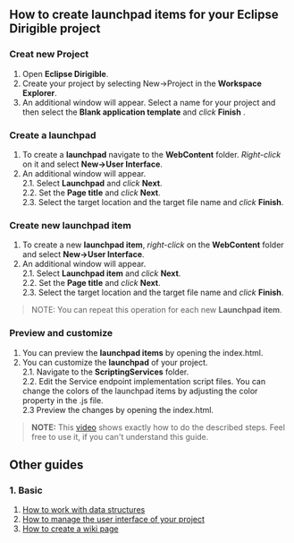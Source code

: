 ## How to create launchpad items for your Eclipse Dirigible project

### Creat new Project
1.	Open **Eclipse Dirigible**.
2.	Create your project by selecting New->Project in the **Workspace Explorer**. 
3.	An additional window will appear. Select a name for your project and then select the **Blank application template** and *click* **Finish** .

### Create a launchpad
1. To create a **launchpad** navigate to the **WebContent** folder. *Right-click* on it and select **New->User Interface**.
2. An additional window will appear. <br>
	2.1. Select **Launchpad** and *click* **Next**. <br>
	2.2. Set the **Page title** and *click* **Next**. <br> 
	2.3. Select the target location and the target file name and *click* **Finish**.

### Create new launchpad item
1. To create a new **launchpad item**, *right-click* on the **WebContent** folder and select **New->User Interface**.
2. An additional window will appear. <br>
	2.1. Select **Launchpad item** and *click* **Next**. <br>
	2.2. Set the **Page title** and *click* **Next**. <br> 
	2.3. Select the target location and the target file name and *click* **Finish**.

> NOTE: You can repeat this operation for each new **Launchpad item**.

### Preview and customize
1. You can preview the **launchpad items** by opening the index.html.
2. You can customize the **launchpad** of your project.<br>
	2.1. Navigate to the **ScriptingServices** folder.<br>
	2.2. Edit the Service endpoint implementation script files. You can change the colors of the launchpad items by adjusting the color property in the .js file. <br>
	2.3 Preview the changes by opening the index.html.

>**NOTE:** This [video](https://www.youtube.com/watch?v=r---r5cUkEw&index=3&list=PLNKd01MEkVeJYLtQ2S4HZyDQ1turGCZwr)
shows exactly how to do the described steps.  Feel free to use it, if you can't understand this guide.


## Other guides
### 1. Basic
1. [How to work with data structures](https://github.com/dirigiblelabs/curriculum/tree/master/DragomirAngelov/DirigibleSoftwareDocumentation/Basic/WorkWithDataStructures.md)
2. [How to manage the user interface of your project](https://github.com/dirigiblelabs/curriculum/tree/master/DragomirAngelov/DirigibleSoftwareDocumentation/Basic/ManageUserInterface.md)
3. [How to create a wiki page](https://github.com/dirigiblelabs/curriculum/tree/master/DragomirAngelov/DirigibleSoftwareDocumentation/Basic/CreateWikiPage.md)

